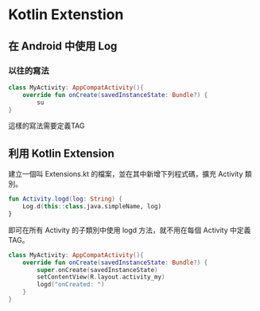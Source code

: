 # Kotlin Extenstion

## 在 Android 中使用 Log

### 以往的寫法

```kotlin
class MyActivity: AppCompatActivity(){
    override fun onCreate(savedInstanceState: Bundle?) {
        su
}
```

這樣的寫法需要定義TAG

## 利用 Kotlin Extension

建立一個叫 Extensions.kt 的檔案，並在其中新增下列程式碼，擴充 Activity 類別。

```kotlin
fun Activity.logd(log: String) {
    Log.d(this::class.java.simpleName, log)
}
```

即可在所有 Activity 的子類別中使用 logd 方法，就不用在每個 Activity 中定義 TAG。

```kotlin
class MyActivity: AppCompatActivity(){
    override fun onCreate(savedInstanceState: Bundle?) {
        super.onCreate(savedInstanceState)
        setContentView(R.layout.activity_my)
        logd("onCreated: ")
    }
}
```